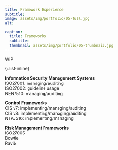 ```yaml
---
title: Framework Experience
subtitle: 
image: assets/img/portfolio/05-full.jpg
alt: 

caption:
  title: Frameworks
  subtitle: 
  thumbnail: assets/img/portfolio/05-thumbnail.jpg
---
```

 WIP

{:.list-inline}

**Information Security Management Systems**</br>
ISO27001: managing/auditing</br>
ISO27002: guideline usage</br>
NEN7510: managing/auditing</br>

**Control Frameworks**</br>
CIS v7: implementing/managing/auditing</br>
CIS v8: implementing/managing/auditing</br>
NTA7516: implementing/managing</br>

**Risk Management Frameworks**</br>
ISO27005</br>
Bowtie</br>
Ravib</br>


